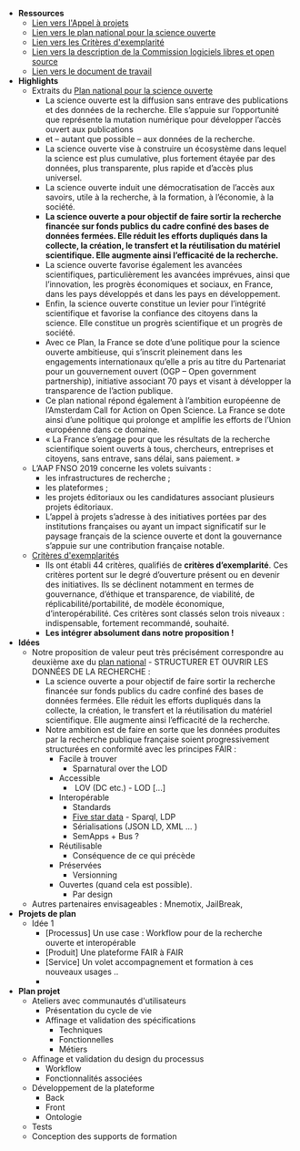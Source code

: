 - **Ressources**
    - [Lien vers l'Appel à projets](https://www.ouvrirlascience.fr/appel-a-projets-fonds-national-pour-la-science-ouverte/)
    - [Lien vers le plan national pour la science ouverte](https://www.ouvrirlascience.fr/plan-national-pour-la-science-ouverte/)
    - [Lien vers les Critères d'exemplarité](https://www.ouvrirlascience.fr/criteres-dexemplarite-financements-fonds-national-science-ouverte/)
    - [Lien vers la description de la Commission logiciels libres et open source](https://www.ouvrirlascience.fr/logiciels-libres-et-open-source/)
    - [Lien vers le document de travail](https://pad.lescommuns.org/XdA5GLatTNWCkzk0lAqHIA?both#)
- **Highlights**
    - Extraits du [Plan national pour la science ouverte](https://www.ouvrirlascience.fr/plan-national-pour-la-science-ouverte/)
        - La science ouverte est la diffusion sans entrave des publications et des données de la recherche. Elle s’appuie sur l’opportunité que représente la mutation numérique pour développer l’accès ouvert aux publications 
        - et – autant que possible – aux données de la recherche.
        - La science ouverte vise à construire un écosystème dans lequel la 
science est plus cumulative, plus fortement étayée par des données, plus
 transparente, plus rapide et d’accès plus universel.
        - La science ouverte induit une démocratisation de l’accès aux savoirs,
 utile à la recherche, à la formation, à l’économie, à la société.
        - **La science ouverte a pour objectif de faire sortir la recherche 
financée sur fonds publics du cadre confiné des bases de données 
fermées. Elle réduit les efforts dupliqués dans la collecte, la 
création, le transfert et la réutilisation du matériel scientifique. 
Elle augmente ainsi l’efficacité de la recherche.**
        - La science ouverte favorise également les avancées scientifiques, 
particulièrement les avancées imprévues, ainsi que l’innovation, les 
progrès économiques et sociaux, en France, dans les pays développés et 
dans les pays en développement.
        - Enfin, la science ouverte constitue un levier pour l’intégrité 
scientifique et favorise la confiance des citoyens dans la science. Elle
 constitue un progrès scientifique et un progrès de société.
        - Avec ce Plan, la France se dote d’une politique pour la science 
ouverte ambitieuse, qui s’inscrit pleinement dans les engagements 
internationaux qu’elle a pris au titre du Partenariat pour un 
gouvernement ouvert (OGP – Open government partnership), initiative 
associant 70 pays et visant à développer la transparence de l’action 
publique.
        - Ce plan national répond également à l’ambition européenne de 
l’Amsterdam Call for Action on Open Science. La France se dote ainsi 
d’une politique qui prolonge et amplifie les efforts de l’Union 
européenne dans ce domaine.
        - « La France s’engage pour que les résultats de la recherche 
scientifique soient ouverts à tous, chercheurs, entreprises et citoyens,
 sans entrave, sans délai, sans paiement. »
    - L’AAP FNSO 2019 concerne les volets suivants :
        - les infrastructures de recherche ;
        - les plateformes ;
        - les projets éditoriaux ou les candidatures associant plusieurs projets éditoriaux.
        - L’appel à projets s’adresse à des initiatives portées par des 
institutions françaises ou ayant un impact significatif sur le paysage 
français de la science ouverte et dont la gouvernance s’appuie sur une 
contribution française notable.
    - [Critères d'exemplarités](https://www.ouvrirlascience.fr/criteres-dexemplarite-financements-fonds-national-science-ouverte/)
        - Ils ont établi 44 critères, qualifiés de __critères d’exemplarité__.
 Ces critères portent sur le degré d’ouverture présent ou en devenir des
 initiatives. Ils se déclinent notamment en termes de gouvernance, 
d’éthique et transparence, de viabilité, de réplicabilité/portabilité, 
de modèle économique, d’interopérabilité. Ces critères sont classés 
selon trois niveaux : indispensable, fortement recommandé, souhaité.
        - **Les intégrer absolument dans notre proposition !**
- **Idées**
    - Notre proposition de valeur peut très précisément correspondre au deuxième axe du [plan national](https://www.ouvrirlascience.fr/plan-national-pour-la-science-ouverte/) - STRUCTURER ET OUVRIR LES DONNÉES DE LA RECHERCHE :
        - La science ouverte a pour objectif de faire sortir la recherche 
financée sur fonds publics du cadre confiné des bases de données 
fermées. Elle réduit les efforts dupliqués dans la collecte, la 
création, le transfert et la réutilisation du matériel scientifique. 
Elle augmente ainsi l’efficacité de la recherche.
        - Notre ambition est de faire en sorte que les données produites par la 
recherche publique française soient progressivement structurées en 
conformité avec les principes FAIR :
            - Facile à trouver
                - Sparnatural over the LOD
            - Accessible
                -  LOV (DC etc.) - LOD [...]
            - Interopérable
                - Standards
                - [Five star data](https://5stardata.info/fr/) - Sparql, LDP
                - Sérialisations (JSON LD, XML ... )
                - SemApps + Bus ?
            - Réutilisable
                - Conséquence de ce qui précède 
            - Préservées
                - Versionning 
            - Ouvertes (quand cela est possible).
                - Par design 
    - Autres partenaires envisageables : Mnemotix, JailBreak,
- **Projets de plan**
    -  Idée 1
        - [Processus] Un use case : Workflow pour de la recherche ouverte et interopérable
        - [Produit] Une plateforme FAIR à FAIR
        - [Service] Un volet accompagnement et formation à ces nouveaux usages ..
        -  
- **Plan projet**
    - Ateliers avec communautés d'utilisateurs  
        - Présentation du cycle de vie 
        - Affinage et validation des spécifications 
            - Techniques 
            - Fonctionnelles 
            - Métiers
    - Affinage et validation du design du processus
        - Workflow 
        - Fonctionnalités associées  
    - Développement de la plateforme 
        - Back
        - Front 
        - Ontologie 
    - Tests
    - Conception des supports de formation
